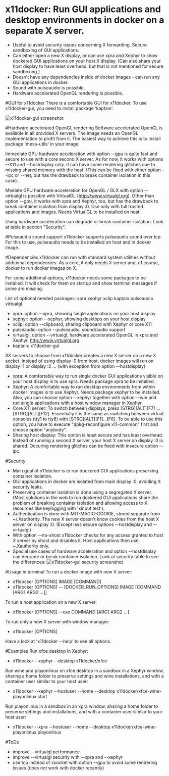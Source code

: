 # x11docker: Run GUI applications and desktop environments in docker on a separate X server.
 - Useful to avoid security issues concerning X forwarding. Secure sandboxing of GUI applications.
 - Can either open a new X display, or can use xpra and Xephyr to show dockered GUI applications on your host X display. (Can also share your host display to have least overhead, but that is not mentioned for secure sandboxing.)
 - Doesn't have any dependencies inside of docker images - can run any GUI applications in docker. 
 - Sound with pulseaudio is possible.
 - Hardware accelerated OpenGL rendering is possible.

#GUI for x11docker
There is a comfortable GUI for x11docker. To use x11docker-gui, you need to install package 'kaptain'.

![x11docker-gui screenshot](/../screenshots/x11docker-gui.png?raw=true "Optional Title")


#Hardware accelerated OpenGL rendering
Software accelerated OpenGL is available in all provided X servers. The image needs an OpenGL implementation to profit from it.  The easiest way to achieve this is to install package 'mesa-utils' in your image.
 
Immediate GPU hardware acceleration with option --gpu is quite fast and secure to use with a core second X server. As for now, it works with options --X11 and --hostdisplay only. It can have some rendering glitches due to missing shared memory with the host. (This can be fixed with either option --ipc or --net, but has the drawback to break container isolation in this case).
 
 Mediate GPU hardware acceleration for OpenGL / GLX with option --virtualgl is possible with VirtualGL (http://www.virtualgl.org). Other than option --gpu, it works with xpra and Xephyr, too, but has the drawback to break container isolation from display :0. Use only with full trusted applications and images. Needs VirtualGL to be installed on host.
 
 Using hardware acceleration can degrade or break container isolation. Look at table in section "Security". 
 
#Pulseaudio sound support
 x11docker supports pulseaudio sound over tcp. For this to use, pulseaudio needs to be installed on host and in docker image.

 
#Dependencies
x11docker can run with standard system utilities without additional dependencies. As a core, it only needs X server and, of course, docker to run docker images on X. 

For some additional options, x11docker needs some packages to be installed.
It will check for them on startup and show terminal messages if some are missing.

List of optional needed packages: xpra xephyr xclip kaptain pulseaudio virtualgl 

- xpra:  option --xpra, showing single applications on your host display
- xephyr:  option --xephyr, showing desktops on your host display
- xclip:  option --clipboard, sharing clipboard with Xephyr or core X11
- pulseaudio:  option --pulseaudio, sound/audio support
- virtualgl:  option --virtualgl, hardware accelerated OpenGL in xpra and Xephyr. http://www.virtualgl.org
- kaptain:  x11docker-gui


#X servers to choose from
x11docker creates a new X server on a new X socket. Instead of using display :0 from host, docker images will run on display :1 or display :2 ... (with exception from option --hostdisplay)
 - xpra: A comfortable way to run single docker GUI applications visible on your host display is to use xpra. Needs package xpra to be installed.
 - Xephyr: A comfortable way to run desktop environments from within docker images is to use Xephyr. Needs package xephyr to be installed. Also, you can choose option --xephyr together with option --wm and run single applications with a host window manager in Xephyr
 - Core X11 server: To switch between displays, press [STRG][ALT][F7] ... [STRG][ALT][F12]. Essentially it is the
same as switching between virtual consoles (tty1 to tty6) with [STRG][ALT][F1]...[F6]. To be able to use this option, you have to execute "dpkg-reconfigure x11-common" first and choose option "anybody".
 - Sharing host display: This option is least secure and has least overhead. Instead of running a second X server, your host X server on display :0 is shared. Occuring rendering glitches can be fixed with insecure option --ipc.

#Security 
 - Main goal of x11docker is to run dockered GUI applications preserving container isolation.
 - GUI applications in docker are isolated from main display :0, avoiding X security leaks.
 - Preserving container isolation is done using a segregated X server. (Most solutions in the web to run dockered GUI applications share the problem of breaking container isolation and allowing access to X resources like keylogging with 'xinput test').
 - Authentication is done with MIT-MAGIC-COOKIE, stored separate from ~/.Xauthority.  The new X server doesn't know cookies from the host X server on display :0. (Except less secure options --hostdisplay and --virtualgl)
 - With option --no-xhost x11docker checks for any access granted to host X server by xhost and disables it. Host applications then use ~.Xauthority only.
 - Special use cases of hardware acceleration and option --hostdisplay can degrade or break container isolation. Look at security table to see the differences:
![x11docker-gui security screenshot](/../screenshots/x11docker-security.png?raw=true "Optional Title")
 
#Usage in terminal
To run a docker image with new X server:
 -  x11docker [OPTIONS] IMAGE [COMMAND]
 -  x11docker [OPTIONS] -- [DOCKER_RUN_OPTIONS] IMAGE [COMMAND [ARG1 ARG2 ...]]
  
To run a host application on a new X server:
 -  x11docker [OPTIONS] --exe COMMAND [ARG1 ARG2 ...]

To run only a new X server with window manager:
 -  x11docker [OPTIONS]

Have a look at 'x11docker --help' to see all options.

#Examples
Run xfce desktop in Xephyr:
   - x11docker --xephyr --desktop x11docker/xfce
   
Run wine and playonlinux on xfce desktop in a sandbox in a Xephyr window, sharing a home folder to preserve settings and wine installations, and with a container user similar to your host user:
   - x11docker --xephyr --hostuser --home --desktop x11docker/xfce-wine-playonlinux start
   
Run playonlinux in a sandbox in an xpra window, sharing a home folder to preserve settings and installations, and with a container user similar to your host user:
   - x11docker --xpra --hostuser --home --desktop x11docker/xfce-wine-playonlinux playonlinux
   
#ToDo
  - improve --virtualgl performance
  - improve --virtualgl security with --xpra and --xephyr
  - use tcp instead of xsocket with option --gpu to avoid some rendering issues (does not work with docker recently)
